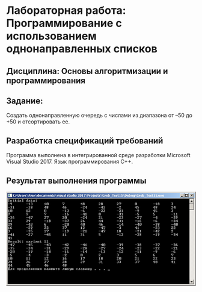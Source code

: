 # Лабораторная работа: Программирование с использованием однонаправленных списков 



## Дисциплина: Основы алгоритмизации и программирования


## Задание:


Создать однонаправленную очередь с числами из диапазона от –50 до +50 и отсортировать ее.


##	Разработка спецификаций требований


Программа выполнена в интегрированной среде разработки Microsoft Visual Studio 2017. Язык программирования С++. 


## Результат выполнения программы


![Image of Yaktocat](https://github.com/PiterPoker/turn_sort/blob/master/turn_sort.png)
